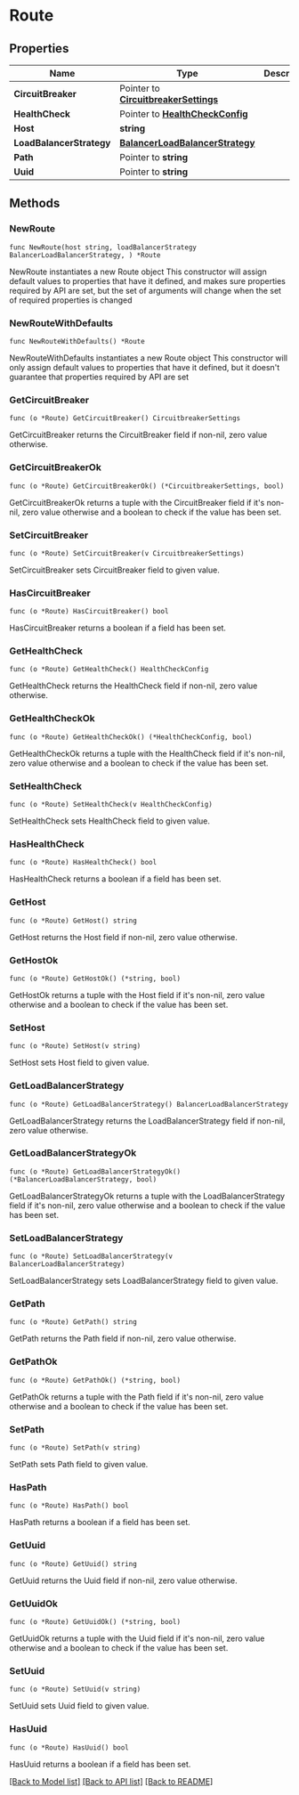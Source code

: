 # Route

## Properties

Name | Type | Description | Notes
------------ | ------------- | ------------- | -------------
**CircuitBreaker** | Pointer to [**CircuitbreakerSettings**](CircuitbreakerSettings.md) |  | [optional] 
**HealthCheck** | Pointer to [**HealthCheckConfig**](HealthCheckConfig.md) |  | [optional] 
**Host** | **string** |  | 
**LoadBalancerStrategy** | [**BalancerLoadBalancerStrategy**](BalancerLoadBalancerStrategy.md) |  | 
**Path** | Pointer to **string** |  | [optional] 
**Uuid** | Pointer to **string** |  | [optional] 

## Methods

### NewRoute

`func NewRoute(host string, loadBalancerStrategy BalancerLoadBalancerStrategy, ) *Route`

NewRoute instantiates a new Route object
This constructor will assign default values to properties that have it defined,
and makes sure properties required by API are set, but the set of arguments
will change when the set of required properties is changed

### NewRouteWithDefaults

`func NewRouteWithDefaults() *Route`

NewRouteWithDefaults instantiates a new Route object
This constructor will only assign default values to properties that have it defined,
but it doesn't guarantee that properties required by API are set

### GetCircuitBreaker

`func (o *Route) GetCircuitBreaker() CircuitbreakerSettings`

GetCircuitBreaker returns the CircuitBreaker field if non-nil, zero value otherwise.

### GetCircuitBreakerOk

`func (o *Route) GetCircuitBreakerOk() (*CircuitbreakerSettings, bool)`

GetCircuitBreakerOk returns a tuple with the CircuitBreaker field if it's non-nil, zero value otherwise
and a boolean to check if the value has been set.

### SetCircuitBreaker

`func (o *Route) SetCircuitBreaker(v CircuitbreakerSettings)`

SetCircuitBreaker sets CircuitBreaker field to given value.

### HasCircuitBreaker

`func (o *Route) HasCircuitBreaker() bool`

HasCircuitBreaker returns a boolean if a field has been set.

### GetHealthCheck

`func (o *Route) GetHealthCheck() HealthCheckConfig`

GetHealthCheck returns the HealthCheck field if non-nil, zero value otherwise.

### GetHealthCheckOk

`func (o *Route) GetHealthCheckOk() (*HealthCheckConfig, bool)`

GetHealthCheckOk returns a tuple with the HealthCheck field if it's non-nil, zero value otherwise
and a boolean to check if the value has been set.

### SetHealthCheck

`func (o *Route) SetHealthCheck(v HealthCheckConfig)`

SetHealthCheck sets HealthCheck field to given value.

### HasHealthCheck

`func (o *Route) HasHealthCheck() bool`

HasHealthCheck returns a boolean if a field has been set.

### GetHost

`func (o *Route) GetHost() string`

GetHost returns the Host field if non-nil, zero value otherwise.

### GetHostOk

`func (o *Route) GetHostOk() (*string, bool)`

GetHostOk returns a tuple with the Host field if it's non-nil, zero value otherwise
and a boolean to check if the value has been set.

### SetHost

`func (o *Route) SetHost(v string)`

SetHost sets Host field to given value.


### GetLoadBalancerStrategy

`func (o *Route) GetLoadBalancerStrategy() BalancerLoadBalancerStrategy`

GetLoadBalancerStrategy returns the LoadBalancerStrategy field if non-nil, zero value otherwise.

### GetLoadBalancerStrategyOk

`func (o *Route) GetLoadBalancerStrategyOk() (*BalancerLoadBalancerStrategy, bool)`

GetLoadBalancerStrategyOk returns a tuple with the LoadBalancerStrategy field if it's non-nil, zero value otherwise
and a boolean to check if the value has been set.

### SetLoadBalancerStrategy

`func (o *Route) SetLoadBalancerStrategy(v BalancerLoadBalancerStrategy)`

SetLoadBalancerStrategy sets LoadBalancerStrategy field to given value.


### GetPath

`func (o *Route) GetPath() string`

GetPath returns the Path field if non-nil, zero value otherwise.

### GetPathOk

`func (o *Route) GetPathOk() (*string, bool)`

GetPathOk returns a tuple with the Path field if it's non-nil, zero value otherwise
and a boolean to check if the value has been set.

### SetPath

`func (o *Route) SetPath(v string)`

SetPath sets Path field to given value.

### HasPath

`func (o *Route) HasPath() bool`

HasPath returns a boolean if a field has been set.

### GetUuid

`func (o *Route) GetUuid() string`

GetUuid returns the Uuid field if non-nil, zero value otherwise.

### GetUuidOk

`func (o *Route) GetUuidOk() (*string, bool)`

GetUuidOk returns a tuple with the Uuid field if it's non-nil, zero value otherwise
and a boolean to check if the value has been set.

### SetUuid

`func (o *Route) SetUuid(v string)`

SetUuid sets Uuid field to given value.

### HasUuid

`func (o *Route) HasUuid() bool`

HasUuid returns a boolean if a field has been set.


[[Back to Model list]](../README.md#documentation-for-models) [[Back to API list]](../README.md#documentation-for-api-endpoints) [[Back to README]](../README.md)


